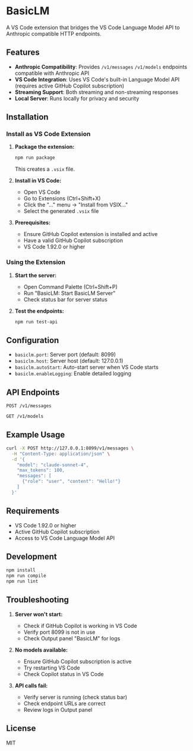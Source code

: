 # BasicLM

A VS Code extension that bridges the VS Code Language Model API to Anthropic compatible HTTP endpoints.

## Features

- **Anthropic Compatibility**: Provides `/v1/messages` `/v1/models` endpoints compatible with Anthropic API
- **VS Code Integration**: Uses VS Code's built-in Language Model API (requires active GitHub Copilot subscription)
- **Streaming Support**: Both streaming and non-streaming responses
- **Local Server**: Runs locally for privacy and security

## Installation

### Install as VS Code Extension

1. **Package the extension:**
   ```bash
   npm run package
   ```
   This creates a `.vsix` file.

2. **Install in VS Code:**
   - Open VS Code
   - Go to Extensions (Ctrl+Shift+X)
   - Click the "..." menu → "Install from VSIX..."
   - Select the generated `.vsix` file

3. **Prerequisites:**
   - Ensure GitHub Copilot extension is installed and active
   - Have a valid GitHub Copilot subscription
   - VS Code 1.92.0 or higher

### Using the Extension

1. **Start the server:**
   - Open Command Palette (Ctrl+Shift+P)
   - Run "BasicLM: Start BasicLM Server"
   - Check status bar for server status

2. **Test the endpoints:**
   ```bash
   npm run test-api
   ```

## Configuration

- `basiclm.port`: Server port (default: 8099)
- `basiclm.host`: Server host (default: 127.0.0.1)
- `basiclm.autoStart`: Auto-start server when VS Code starts
- `basiclm.enableLogging`: Enable detailed logging

## API Endpoints

```
POST /v1/messages
```
```
GET /v1/models
```

## Example Usage

```bash
curl -X POST http://127.0.0.1:8099/v1/messages \
  -H "Content-Type: application/json" \
  -d '{
    "model": "claude-sonnet-4",
    "max_tokens": 100,
    "messages": [
      {"role": "user", "content": "Hello!"}
    ]
  }'
```

## Requirements

- VS Code 1.92.0 or higher
- Active GitHub Copilot subscription
- Access to VS Code Language Model API

## Development

```bash
npm install
npm run compile
npm run lint
```

## Troubleshooting

1. **Server won't start:**
   - Check if GitHub Copilot is working in VS Code
   - Verify port 8099 is not in use
   - Check Output panel "BasicLM" for logs

2. **No models available:**
   - Ensure GitHub Copilot subscription is active
   - Try restarting VS Code
   - Check Copilot status in VS Code

3. **API calls fail:**
   - Verify server is running (check status bar)
   - Check endpoint URLs are correct
   - Review logs in Output panel

## License

MIT
